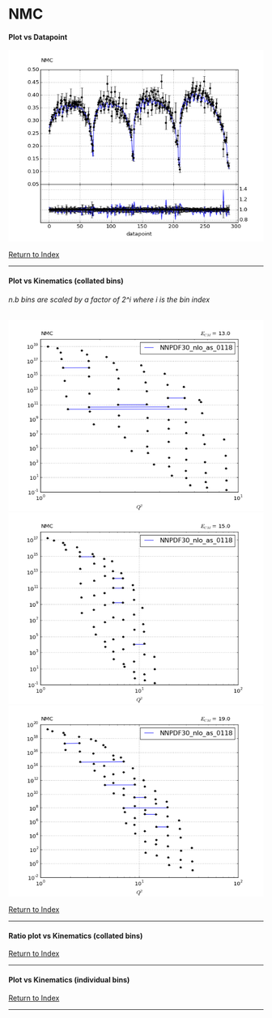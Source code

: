 NMC
===
#### Plot vs Datapoint 
[![NMC datapoints](NMC.png)](NMC.pdf) 

[Return to Index](../index.html)

------------- 
#### Plot vs Kinematics (collated bins) 
###### n.b bins are scaled by a factor of 2^i where i is the bin index  
[![NMC_0](NMC_0.png)](NMC_0.pdf)
[![NMC_1](NMC_1.png)](NMC_1.pdf)
[![NMC_2](NMC_2.png)](NMC_2.pdf)
      
[Return to Index](../index.html)

------------- 
#### Ratio plot vs Kinematics (collated bins) 
      
[Return to Index](../index.html)

------------- 
#### Plot vs Kinematics (individual bins) 
      
[Return to Index](../index.html)

------------- 
